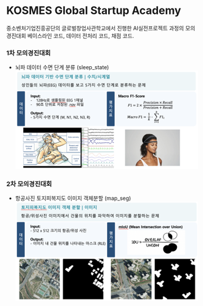 # KOSMES Global Startup Academy
중소벤처기업진흥공단의 글로벌창업사관학교에서 진행한 AI실전프로젝트 과정의 모의경진대회 베이스라인 코드, 데이터 전처리 코드, 채점 코드.


### 1차 모의경진대회
* 뇌파 데이터 수면 단계 분류 (sleep_state)
![alt](https://github.com/parksu111/gsa_2022/blob/main/img/sleep.png)

### 2차 모의경진대회
* 항공사진 토지피복지도 이미지 객체분할 (map_seg)
![alt](https://github.com/parksu111/gsa_2022/blob/main/img/map.png)
